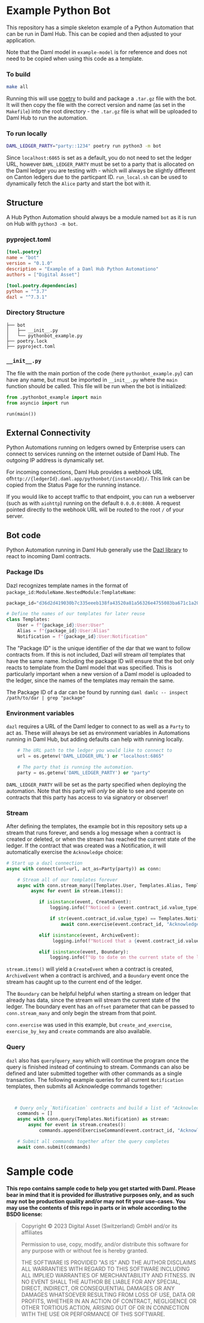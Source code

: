 # Example Python Bot

This repository has a simple skeleton example of a Python Automation that can be run in Daml Hub. This can be copied and then adjusted to your application.

Note that the Daml model in `example-model` is for reference and does not need to be copied when using this code as a template.

### To build

```sh
make all
```

Running this will use [poetry](https://python-poetry.org/docs/#installing-with-the-official-installer) to build and package a `.tar.gz` file with the bot. It will then copy the file with the correct version and name (as set in the `Makefile`) into the root directory - the `.tar.gz` file is what will be uploaded to Daml Hub to run the automation.

### To run locally

```sh
DAML_LEDGER_PARTY="party::1234" poetry run python3 -m bot
```
Since `localhost:6865` is set as a default, you do not need to set the ledger URL, however `DAML_LEDGER_PARTY` must be set to a party that is allocated on the Daml ledger you are testing with - which will always be slightly different on Canton ledgers due to the particpant ID. `run_local.sh` can be used to dynamically fetch the `Alice` party and start the bot with it.

## Structure
A Hub Python Automation should always be a module named `bot` as it is run on Hub with `python3 -m bot`.

### pyproject.toml
```toml
[tool.poetry]
name = "bot"
version = "0.1.0"
description = "Example of a Daml Hub Python Automationo"
authors = ["Digital Asset"]

[tool.poetry.dependencies]
python = "^3.7"
dazl = "^7.3.1"
```

### Directory Structure
```
├── bot
│   ├── __init__.py
│   └── pythonbot_example.py
├── poetry.lock
├── pyproject.toml
```

### `__init__.py`
The file with the main portion of the code (here `pythonbot_example.py`) can have any name, but must be imported in `__init__.py` where the `main` function should be called. This file will be run when the bot is initialized:

```python
from .pythonbot_example import main
from asyncio import run

run(main())
```

## External Connectivity
Python Automations running on ledgers owned by Enterprise users can connect to services running on the internet outside of Daml Hub. The outgoing IP address is dynamically set.

For incoming connections, Daml Hub provides a webhook URL of`http://{ledgerId}.daml.app/pythonbot/{instanceId}/`. This link can be copied from the Status Page for the running instance.

If you would like to accept traffic to that endpoint, you can run a webserver (such as with `aiohttp`) running on the default `0.0.0.0:8080`. A request pointed directly to the webhook URL will be routed to the root `/` of your server.


## Bot code
Python Automation running in Daml Hub generally use the [Dazl library](https://github.com/digital-asset/dazl-client) to react to incoming Daml contracts.

### Package IDs
Dazl recognizes template names in the format of `package_id:ModuleName.NestedModule:TemplateName`:

```python
package_id="d36d2d419030b7c335eeeb138fa43520a81a56326e4755083ba671c1a2063e76"

# Define the names of our templates for later reuse
class Templates:
    User = f"{package_id}:User:User"
    Alias = f"{package_id}:User:Alias"
    Notification = f"{package_id}:User:Notification"
```
The "Package ID" is the unique identifier of the dar that we want to follow contracts from. If this is not included, Dazl will stream _all_ templates that have the same name. Including the package ID will ensure that the bot only reacts to template from the Daml model that was specified. This is particularly important when a new version of a Daml model is uploaded to the ledger, since the names of the templates may remain the same.

The Package ID of a dar can be found by running `daml damlc -- inspect /path/to/dar | grep "package"`

### Environment variables
`dazl` requires a URL of the Daml ledger to connect to as well as a `Party` to act as. These wiill always be set as environment variables in Automations running in Daml Hub, but adding defaults can help with running locally.
```python
    # The URL path to the ledger you would like to connect to
    url = os.getenv('DAML_LEDGER_URL') or "localhost:6865"

    # The party that is running the automation.
    party = os.getenv('DAML_LEDGER_PARTY') or "party"
```
`DAML_LEDGER_PARTY` will be set as the party specified when deploying the automation. Note that this party will _only_ be able to see and operate on contracts that this party has access to via signatory or observer!

### Stream

After defining the templates, the example bot in this repository sets up a stream that runs forever, and sends a log message when a contract is created or deleted, or when the stream has reached the current state of the ledger. If the contract that was created was a Notification, it will automatically exercise the `Acknowledge` choice:
```python
# Start up a dazl connection
async with connect(url=url, act_as=Party(party)) as conn:

    # Stream all of our templates forever
    async with conn.stream_many([Templates.User, Templates.Alias, Templates.Notification]) as stream:
         async for event in stream.items():

            if isinstance(event, CreateEvent):
                logging.info(f"Noticed a {event.contract_id.value_type} contract: {event.payload}")

                if str(event.contract_id.value_type) == Templates.Notification:
                    await conn.exercise(event.contract_id, "Acknowledge", {})

            elif isinstance(event, ArchiveEvent):
                 logging.info(f"Noticed that a {event.contract_id.value_type} contract was deleted")

            elif isinstance(event, Boundary):
                logging.info(f"Up to date on the current state of the ledger at offset: {event.offset}")
```

`stream.items()` will yield a `CreateEvent` when a contract is created, `ArchiveEvent` when a contract is archived, and a `Boundary` event once the stream has caught up to the current end of the ledger.

The `Boundary` can be helpful helpful when starting a stream on ledger that already has data, since the stream will stream the current state of the ledger. The boundary event has an `offset` parameter that can be passed to `conn.stream_many` and only begin the stream from that point.

`conn.exercise` was used in this example, but `create_and_exercise`, `exercise_by_key` and `create` commands are also available.

### Query
`dazl` also  has `query`/`query_many` which will continue the program once the query is finished instead of continuing to stream. Commands can also be defined and later submitted together with other commands as a single transaction. The following example queries for all current `Notification` templates, then submits all Acknowledge commands together:
```python


   # Query only `Notification` contracts and build a list of "Acknowledge" commands
    commands = []
    async with conn.query(Templates.Notification) as stream:
        async for event in stream.creates():
            commands.append(ExerciseCommand(event.contract_id, "Acknowledge", {}))

    # Submit all commands together after the query completes
    await conn.submit(commands)

```

# Sample code

**This repo contains sample code to help you get started with Daml. Please bear
in mind that it is provided for illustrative purposes only, and as such may not
be production quality and/or may not fit your use-cases. You may use the
contents of this repo in parts or in whole according to the BSD0 license:**

> Copyright © 2023 Digital Asset (Switzerland) GmbH and/or its affiliates
>
> Permission to use, copy, modify, and/or distribute this software for any purpose with or without fee is hereby granted.
>
> THE SOFTWARE IS PROVIDED "AS IS" AND THE AUTHOR DISCLAIMS ALL WARRANTIES WITH REGARD TO THIS SOFTWARE INCLUDING ALL IMPLIED WARRANTIES OF MERCHANTABILITY AND FITNESS. IN NO EVENT SHALL THE AUTHOR BE LIABLE FOR ANY SPECIAL, DIRECT, INDIRECT, OR CONSEQUENTIAL DAMAGES OR ANY DAMAGES WHATSOEVER RESULTING FROM LOSS OF USE, DATA OR PROFITS, WHETHER IN AN ACTION OF CONTRACT, NEGLIGENCE OR OTHER TORTIOUS ACTION, ARISING OUT OF OR IN CONNECTION WITH THE USE OR PERFORMANCE OF THIS SOFTWARE.
